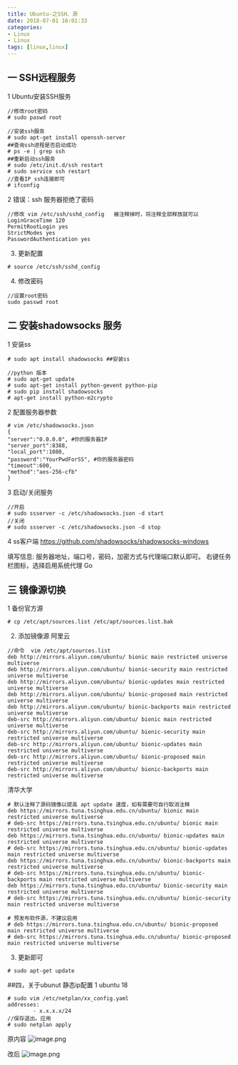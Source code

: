 ```yaml
---
title: Ubuntu-之SSH、源
date: 2018-07-01 16:01:33
categories: 
- Linux 
- Linux
tags: [linux,linux]
---
```


<meta name="referrer" content="no-referrer" />


## 一 SSH远程服务

1 Ubuntu安装SSH服务

```
//修改root密码
# sudo paswd root
```
```
//安装ssh服务
# sudo apt-get install openssh-server 
##查询ssh进程是否启动成功
# ps -e | grep ssh 
##重新启动ssh服务
# sudo /etc/init.d/ssh restart 
# sudo service ssh restart
//查看IP ssh连接即可
# ifconfig
```
2  错误：ssh 服务器拒绝了密码

```
//修改 vim /etc/ssh/sshd_config   被注释掉时，将注释全部释放就可以
LoginGraceTime 120
PermitRootLogin yes
StrictModes yes
PasswordAuthentication yes
```
3. 更新配置
```
# source /etc/ssh/sshd_config
```
4. 修改密码
```
//设置root密码
sudo passwd root 
```
## 二 安装shadowsocks 服务
1 安装ss

```
# sudo apt install shadowsocks ##安装ss

//python 版本
# sudo apt-get update
# sudo apt-get install python-gevent python-pip
# sudo pip install shadowsocks
# apt-get install python-m2crypto
```
2 配置服务器参数
```
# vim /etc/shadowsocks.json
{
"server":"0.0.0.0", #你的服务器IP
"server_port":8388,
"local_port":1080,
"password":"YourPwdForSS", #你的服务器密码
"timeout":600,
"method":"aes-256-cfb"
}
```
3 启动/关闭服务
```
//开启
# sudo ssserver -c /etc/shadowsocks.json -d start 
//关闭
# sudo ssserver -c /etc/shadowsocks.json -d stop
```
4  ss客户端 https://github.com/shadowsocks/shadowsocks-windows

填写信息:
服务器地址，端口号，密码，加密方式与代理端口默认即可。
右键任务栏图标，选择启用系统代理 Go

## 三 镜像源切换
1 备份官方源
```
# cp /etc/apt/sources.list /etc/apt/sources.list.bak
```
2. 添加镜像源
阿里云
```
//命令  vim /etc/apt/sources.list 
deb http://mirrors.aliyun.com/ubuntu/ bionic main restricted universe multiverse
deb http://mirrors.aliyun.com/ubuntu/ bionic-security main restricted universe multiverse
deb http://mirrors.aliyun.com/ubuntu/ bionic-updates main restricted universe multiverse
deb http://mirrors.aliyun.com/ubuntu/ bionic-proposed main restricted universe multiverse
deb http://mirrors.aliyun.com/ubuntu/ bionic-backports main restricted universe multiverse
deb-src http://mirrors.aliyun.com/ubuntu/ bionic main restricted universe multiverse
deb-src http://mirrors.aliyun.com/ubuntu/ bionic-security main restricted universe multiverse
deb-src http://mirrors.aliyun.com/ubuntu/ bionic-updates main restricted universe multiverse
deb-src http://mirrors.aliyun.com/ubuntu/ bionic-proposed main restricted universe multiverse
deb-src http://mirrors.aliyun.com/ubuntu/ bionic-backports main restricted universe multiverse
```
清华大学
```
# 默认注释了源码镜像以提高 apt update 速度，如有需要可自行取消注释
deb https://mirrors.tuna.tsinghua.edu.cn/ubuntu/ bionic main restricted universe multiverse
# deb-src https://mirrors.tuna.tsinghua.edu.cn/ubuntu/ bionic main restricted universe multiverse
deb https://mirrors.tuna.tsinghua.edu.cn/ubuntu/ bionic-updates main restricted universe multiverse
# deb-src https://mirrors.tuna.tsinghua.edu.cn/ubuntu/ bionic-updates main restricted universe multiverse
deb https://mirrors.tuna.tsinghua.edu.cn/ubuntu/ bionic-backports main restricted universe multiverse
# deb-src https://mirrors.tuna.tsinghua.edu.cn/ubuntu/ bionic-backports main restricted universe multiverse
deb https://mirrors.tuna.tsinghua.edu.cn/ubuntu/ bionic-security main restricted universe multiverse
# deb-src https://mirrors.tuna.tsinghua.edu.cn/ubuntu/ bionic-security main restricted universe multiverse

# 预发布软件源，不建议启用
# deb https://mirrors.tuna.tsinghua.edu.cn/ubuntu/ bionic-proposed main restricted universe multiverse
# deb-src https://mirrors.tuna.tsinghua.edu.cn/ubuntu/ bionic-proposed main restricted universe multiverse
```
3. 更新即可
```
# sudo apt-get update
```

##四，关于ubunut 静态ip配置
  1 ubuntu 18
```
# sudo vim /etc/netplan/xx_config.yaml
addresses:
        - x.x.x.x/24
//保存退出。应用
# sudo netplan apply
```
原内容
![image.png](https://upload-images.jianshu.io/upload_images/2803682-3d7d3ec3e4378950.png?imageMogr2/auto-orient/strip%7CimageView2/2/w/1240)

改后
![image.png](https://upload-images.jianshu.io/upload_images/2803682-943e6bdcba4de14f.png?imageMogr2/auto-orient/strip%7CimageView2/2/w/1240)


